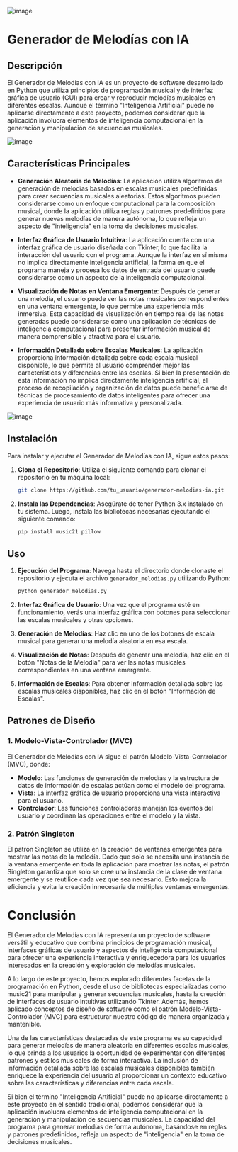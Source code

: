 ![image](https://github.com/DrPepperFan/GeneradorIAmusic21/assets/158233792/706604fd-d405-4d59-96ee-52b081bb69d1)

# Generador de Melodías con IA

## Descripción

El Generador de Melodías con IA es un proyecto de software desarrollado en Python que utiliza principios de programación musical y de interfaz gráfica de usuario (GUI) para crear y reproducir melodías musicales en diferentes escalas. Aunque el término "Inteligencia Artificial" puede no aplicarse directamente a este proyecto, podemos considerar que la aplicación involucra elementos de inteligencia computacional en la generación y manipulación de secuencias musicales.

![image](https://github.com/DrPepperFan/GeneradorIAmusic21/assets/158233792/279e9d7d-0523-4215-bd42-7a767f0237a5)


## Características Principales

- **Generación Aleatoria de Melodías**: La aplicación utiliza algoritmos de generación de melodías basados en escalas musicales predefinidas para crear secuencias musicales aleatorias. Estos algoritmos pueden considerarse como un enfoque computacional para la composición musical, donde la aplicación utiliza reglas y patrones predefinidos para generar nuevas melodías de manera autónoma, lo que refleja un aspecto de "inteligencia" en la toma de decisiones musicales.
  
- **Interfaz Gráfica de Usuario Intuitiva**: La aplicación cuenta con una interfaz gráfica de usuario diseñada con Tkinter, lo que facilita la interacción del usuario con el programa. Aunque la interfaz en sí misma no implica directamente inteligencia artificial, la forma en que el programa maneja y procesa los datos de entrada del usuario puede considerarse como un aspecto de la inteligencia computacional.

- **Visualización de Notas en Ventana Emergente**: Después de generar una melodía, el usuario puede ver las notas musicales correspondientes en una ventana emergente, lo que permite una experiencia más inmersiva. Esta capacidad de visualización en tiempo real de las notas generadas puede considerarse como una aplicación de técnicas de inteligencia computacional para presentar información musical de manera comprensible y atractiva para el usuario.

- **Información Detallada sobre Escalas Musicales**: La aplicación proporciona información detallada sobre cada escala musical disponible, lo que permite al usuario comprender mejor las características y diferencias entre las escalas. Si bien la presentación de esta información no implica directamente inteligencia artificial, el proceso de recopilación y organización de datos puede beneficiarse de técnicas de procesamiento de datos inteligentes para ofrecer una experiencia de usuario más informativa y personalizada.

![image](https://github.com/DrPepperFan/GeneradorIAmusic21/assets/158233792/a8606a07-c9be-4bf9-8cdb-a35330a110f6)


## Instalación

Para instalar y ejecutar el Generador de Melodías con IA, sigue estos pasos:

1. **Clona el Repositorio**: Utiliza el siguiente comando para clonar el repositorio en tu máquina local:

   ```bash
   git clone https://github.com/tu_usuario/generador-melodias-ia.git
   ```

2. **Instala las Dependencias**: Asegúrate de tener Python 3.x instalado en tu sistema. Luego, instala las bibliotecas necesarias ejecutando el siguiente comando:

   ```bash
   pip install music21 pillow
   ```

## Uso

1. **Ejecución del Programa**: Navega hasta el directorio donde clonaste el repositorio y ejecuta el archivo `generador_melodias.py` utilizando Python:

   ```bash
   python generador_melodias.py
   ```

2. **Interfaz Gráfica de Usuario**: Una vez que el programa esté en funcionamiento, verás una interfaz gráfica con botones para seleccionar las escalas musicales y otras opciones.

3. **Generación de Melodías**: Haz clic en uno de los botones de escala musical para generar una melodía aleatoria en esa escala.

4. **Visualización de Notas**: Después de generar una melodía, haz clic en el botón "Notas de la Melodía" para ver las notas musicales correspondientes en una ventana emergente.

5. **Información de Escalas**: Para obtener información detallada sobre las escalas musicales disponibles, haz clic en el botón "Información de Escalas".

## Patrones de Diseño

### 1. Modelo-Vista-Controlador (MVC)

El Generador de Melodías con IA sigue el patrón Modelo-Vista-Controlador (MVC), donde:
- **Modelo**: Las funciones de generación de melodías y la estructura de datos de información de escalas actúan como el modelo del programa.
- **Vista**: La interfaz gráfica de usuario proporciona una vista interactiva para el usuario.
- **Controlador**: Las funciones controladoras manejan los eventos del usuario y coordinan las operaciones entre el modelo y la vista.

### 2. Patrón Singleton
El patrón Singleton se utiliza en la creación de ventanas emergentes para mostrar las notas de la melodía. Dado que solo se necesita una instancia de la ventana emergente en toda la aplicación para mostrar las notas, el patrón Singleton garantiza que solo se cree una instancia de la clase de ventana emergente y se reutilice cada vez que sea necesario. Esto mejora la eficiencia y evita la creación innecesaria de múltiples ventanas emergentes.

# Conclusión
El Generador de Melodías con IA representa un proyecto de software versátil y educativo que combina principios de programación musical, interfaces gráficas de usuario y aspectos de inteligencia computacional para ofrecer una experiencia interactiva y enriquecedora para los usuarios interesados en la creación y exploración de melodías musicales.

A lo largo de este proyecto, hemos explorado diferentes facetas de la programación en Python, desde el uso de bibliotecas especializadas como music21 para manipular y generar secuencias musicales, hasta la creación de interfaces de usuario intuitivas utilizando Tkinter. Además, hemos aplicado conceptos de diseño de software como el patrón Modelo-Vista-Controlador (MVC) para estructurar nuestro código de manera organizada y mantenible.

Una de las características destacadas de este programa es su capacidad para generar melodías de manera aleatoria en diferentes escalas musicales, lo que brinda a los usuarios la oportunidad de experimentar con diferentes patrones y estilos musicales de forma interactiva. La inclusión de información detallada sobre las escalas musicales disponibles también enriquece la experiencia del usuario al proporcionar un contexto educativo sobre las características y diferencias entre cada escala.

Si bien el término "Inteligencia Artificial" puede no aplicarse directamente a este proyecto en el sentido tradicional, podemos considerar que la aplicación involucra elementos de inteligencia computacional en la generación y manipulación de secuencias musicales. La capacidad del programa para generar melodías de forma autónoma, basándose en reglas y patrones predefinidos, refleja un aspecto de "inteligencia" en la toma de decisiones musicales.


